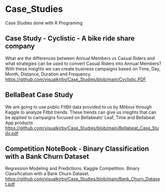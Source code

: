 # Case_Studies
Case Studies done with R Programing

## Case Study - Cyclistic - A bike ride share company
What are the differences between Annual Members vs Casual Riders and what strategies 
can be used to convert Casual Riders into Annual Members? With these insights we can 
create business campaigns based on Time, Day, Month, Distance, Duration and Frequency.
https://github.com/visualkirby/Case_Studies/blob/main/Cyclistic.PDF

## BellaBeat Case Study
We are going to use public FitBit data provided to us by Möbius through Kaggle
to analyze Fitbit trends. These trends can give us insights that can be applied to
campaigns focused on Bellabeats’ Leaf, Time and Bellabeat App products
https://github.com/visualkirby/Case_Studies/blob/main/Bellabeat_Case_Study.pdf

## Competition NoteBook - Binary Classification with a Bank Churn Dataset
Regression Modeling and Predictions. Kaggle Competition. Binary Classification 
with a Bank Churn Dataset.
https://github.com/visualkirby/Case_Studies/blob/main/Bank_Churn_Dataset.pdf
